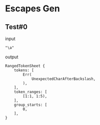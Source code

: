 # Escapes Gen

## Test#0

input

```husky
"\a"
```

output

```husky
RangedTokenSheet {
    tokens: [
        Err(
            UnexpectedCharAfterBackslash,
        ),
    ],
    token_ranges: [
        [1:1, 1:5),
    ],
    group_starts: [
        0,
    ],
}
```
